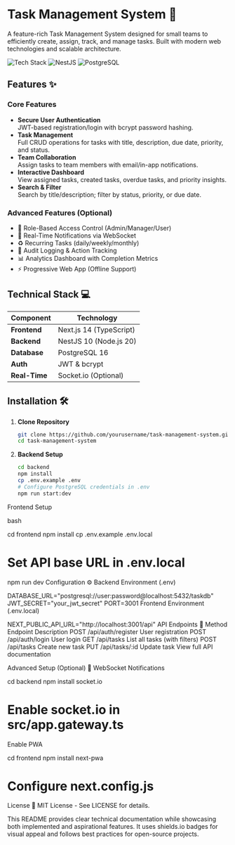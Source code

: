 # Task Management System 🚀

A feature-rich Task Management System designed for small teams to efficiently create, assign, track, and manage tasks. Built with modern web technologies and scalable architecture.

![Tech Stack](https://img.shields.io/badge/Next.js-14.2.3-blue)
![NestJS](https://img.shields.io/badge/NestJS-10.0.0-red)
![PostgreSQL](https://img.shields.io/badge/PostgreSQL-16.0-blue)

## Features ✨

### Core Features
- **Secure User Authentication**  
  JWT-based registration/login with bcrypt password hashing.
- **Task Management**  
  Full CRUD operations for tasks with title, description, due date, priority, and status.
- **Team Collaboration**  
  Assign tasks to team members with email/in-app notifications.
- **Interactive Dashboard**  
  View assigned tasks, created tasks, overdue tasks, and priority insights.
- **Search & Filter**  
  Search by title/description; filter by status, priority, or due date.

### Advanced Features (Optional)
- 🔐 Role-Based Access Control (Admin/Manager/User)
- 🔔 Real-Time Notifications via WebSocket
- ♻️ Recurring Tasks (daily/weekly/monthly)
- 📜 Audit Logging & Action Tracking
- 📊 Analytics Dashboard with Completion Metrics
- ⚡ Progressive Web App (Offline Support)

## Technical Stack 💻

| Component       | Technology               |
|-----------------|--------------------------|
| **Frontend**    | Next.js 14 (TypeScript)  |
| **Backend**     | NestJS 10 (Node.js 20)   |
| **Database**    | PostgreSQL 16            |
| **Auth**        | JWT & bcrypt             |
| **Real-Time**   | Socket.io (Optional)     |

## Installation 🛠️

1. **Clone Repository**
   ```bash
   git clone https://github.com/yourusername/task-management-system.git
   cd task-management-system
2. **Backend Setup**
   ```bash
   cd backend
   npm install
   cp .env.example .env
   # Configure PostgreSQL credentials in .env
   npm run start:dev
Frontend Setup

bash

cd frontend
npm install
cp .env.example .env.local
# Set API base URL in .env.local
npm run dev
Configuration ⚙️
Backend Environment (.env)


DATABASE_URL="postgresql://user:password@localhost:5432/taskdb"
JWT_SECRET="your_jwt_secret"
PORT=3001
Frontend Environment (.env.local)


NEXT_PUBLIC_API_URL="http://localhost:3001/api"
API Endpoints 📡
Method	Endpoint	Description
POST	/api/auth/register	User registration
POST	/api/auth/login	User login
GET	/api/tasks	List all tasks (with filters)
POST	/api/tasks	Create new task
PUT	/api/tasks/:id	Update task
View full API documentation

Advanced Setup (Optional) 🔧
WebSocket Notifications


cd backend
npm install socket.io
# Enable socket.io in src/app.gateway.ts
Enable PWA


cd frontend
npm install next-pwa
# Configure next.config.js
License 📄
MIT License - See LICENSE for details.



This README provides clear technical documentation while showcasing both implemented and aspirational features. It uses shields.io badges for visual appeal and follows best practices for open-source projects.


